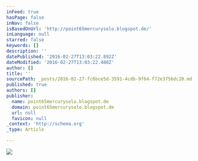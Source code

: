 ```yaml
---
inFeed: true
hasPage: false
inNav: false
isBasedOnUrl: 'http://point65mercurysolo.blogspot.de/'
inLanguage: null
starred: false
keywords: []
description: ''
datePublished: '2016-02-27T13:03:22.892Z'
dateModified: '2016-02-27T13:03:22.480Z'
author: []
title: ''
sourcePath: _posts/2016-02-27-fc6bce5d-3591-4cdb-9f64-f72e3756dc20.md
published: true
authors: []
publisher:
  name: point65mercurysolo.blogspot.de
  domain: point65mercurysolo.blogspot.de
  url: null
  favicon: null
_context: 'http://schema.org'
_type: Article

---
```

![](http://4.bp.blogspot.com/-hHAraT7-Jjw/VXsN8AHsXJI/AAAAAAAADRo/n6eFSWinHrY/s320/Point%2B65%2BNorth%2BMercury%2BSolo%2BPause%2B.jpg)